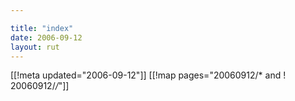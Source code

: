 ```yaml
---

title: "index"
date: 2006-09-12
layout: rut
---
```


[[!meta updated="2006-09-12"]]
[[!map pages="20060912/* and ! 20060912/*/*"]]
